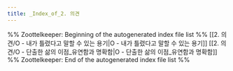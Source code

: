 ```yaml
---
title: _Index_of_2. 의견
---
```


%% Zoottelkeeper: Beginning of the autogenerated index file list  %%
 [[2. 의견/O - 내가 틀렸다고 말할 수 있는 용기|O - 내가 틀렸다고 말할 수 있는 용기]]
 [[2. 의견/O - 단출한 삶의 이점_유연함과 명확함|O - 단출한 삶의 이점_유연함과 명확함]]
%% Zoottelkeeper: End of the autogenerated index file list  %%
